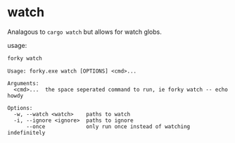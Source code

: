 # watch

Analagous to `cargo watch` but allows for watch globs.

usage: 
```sh
forky watch
```

```
Usage: forky.exe watch [OPTIONS] <cmd>...

Arguments:
  <cmd>...  the space seperated command to run, ie forky watch -- echo howdy

Options:
  -w, --watch <watch>    paths to watch
  -i, --ignore <ignore>  paths to ignore
      --once             only run once instead of watching indefinitely
```